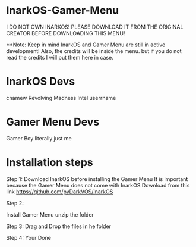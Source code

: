 # InarkOS-Gamer-Menu
I DO NOT OWN INARKOS! PLEASE DOWNLOAD IT FROM THE ORIGINAL CREATOR BEFORE DOWNLOADING THIS MENU!

**Note: Keep in mind InarkOS and Gamer Menu are still in active development! Also, the credits will be inside the menu.
but if you do not read the credits I will put them here in case.



# InarkOS Devs
cnamew
Revolving Madness
Intel
userrname

# Gamer Menu Devs
Gamer Boy
literally just me

# Installation steps
Step 1: Download InarkOS before installing the Gamer Menu
It is important because the Gamer Menu does not come with InarkOS
Download from this link
https://github.com/pyDarkVOS/InarkOS

Step 2: 

Install Gamer Menu unzip the folder

Step 3:
Drag and Drop the files in he folder

Step 4: Your Done
